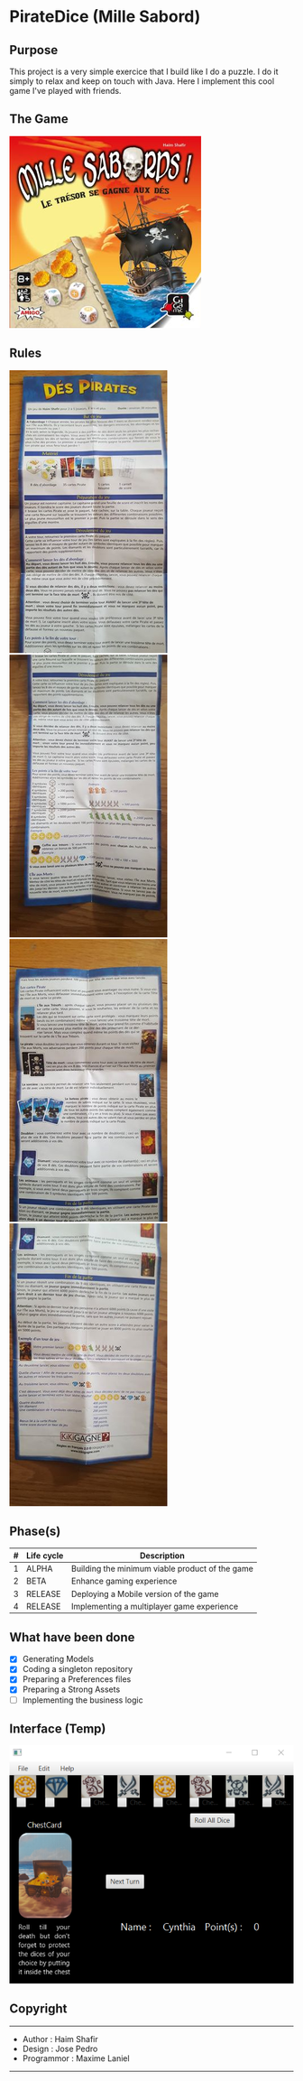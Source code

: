 # PirateDice (Mille Sabord)

## Purpose

This project is a very simple exercice that I build like I do a puzzle. I do it simply to relax and keep on touch with Java. Here I implement this cool game I've played with friends. 

## The Game
![picture](src/Assets/PirateDice.jpg)

## Rules

![picture](src/Assets/Rules/Rules_1.png)
![picture](src/Assets/Rules/Rules_2.png)
![picture](src/Assets/Rules/Rules_3.png)
![picture](src/Assets/Rules/Rules_4.png)

## Phase(s)

| # | Life cycle |                  Description                       |
|---|------------|----------------------------------------------------|
| 1 | ALPHA      | Building the minimum viable product of the game    |
| 2 | BETA       | Enhance gaming experience                          |
| 3 | RELEASE    | Deploying a Mobile version of the game             |
| 4 | RELEASE    | Implementing a multiplayer game experience         |

## What have been done

- [x] Generating Models
- [x] Coding a singleton repository
- [x] Preparing a Preferences files 
- [x] Preparing a Strong Assets 
- [ ] Implementing the business logic   

## Interface (Temp)

![picture](src/Assets/Looking/2018-12-27.png)

<!--
35 cartes Pirates
-Coffre au trésor
        -safe dice
-Sorcière
        -Relance tete de mort une fois
-Pirate 
        -Tous les points sont doublés
        -Double les points de l'ile aux morts
 -Singe et perroquet
        -Les singes et perroquets sont identiques
-Or
        -Ajoute une piece d'or
        -Si tourne tous les dés en or + carte or on gagne la partie 
-Diamant
        -Ajoute une piece de Diamant
        -Si tourne tous les dés en diamants + carte diamant on gagne la partie 
-Tête de mort
        -Une tete
        -Deux tete
-Les bateaux (Pirate Ship)
  -2 épées => 300
  -3 épées => 500
  -4 épées => 1000
-Joute 6000 points
-->

## Copyright
***
- Author : Haim Shafir
- Design : Jose Pedro
- Programmor : Maxime Laniel 
***